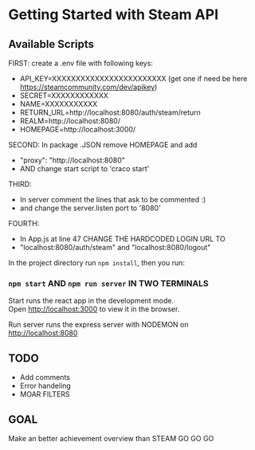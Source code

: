 # Getting Started with Steam API


## Available Scripts

FIRST: create a .env file with following keys: 
- API_KEY=XXXXXXXXXXXXXXXXXXXXXXXX (get one if need be here https://steamcommunity.com/dev/apikey)
- SECRET=XXXXXXXXXXXX
- NAME=XXXXXXXXXXX
- RETURN_URL=http://localhost:8080/auth/steam/return
- REALM=http://localhost:8080/
- HOMEPAGE=http://localhost:3000/

SECOND: In package .JSON remove HOMEPAGE and add 
- "proxy": "http://localhost:8080" 
- AND change start script to 'craco start'

THIRD: 
- In server comment the lines that ask to be commented :) 
- and change the server.listen port to '8080'

FOURTH:
- In App.js at line 47 CHANGE THE HARDCODED LOGIN URL TO 
- "localhost:8080/auth/steam" and "localhost:8080/logout"

In the project directory run `npm install`, then you run:

### `npm start` AND `npm run server` IN TWO TERMINALS

Start runs the react app in the development mode.\
Open [http://localhost:3000](http://localhost:3000) to view it in the browser.

Run server runs the express server with NODEMON on [http://localhost:8080](http://localhost:8080) 

## TODO
- Add comments
- Error handeling
- MOAR FILTERS


## GOAL

Make an better achievement overview than STEAM GO GO GO
